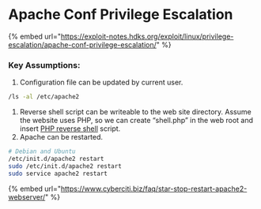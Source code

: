 # Apache Conf Privilege Escalation

{% embed url="https://exploit-notes.hdks.org/exploit/linux/privilege-escalation/apache-conf-privilege-escalation/" %}

### Key Assumptions:

1. Configuration file can be updated by current user.&#x20;

```bash
/ls -al /etc/apache2
```

1. Reverse shell script can be writeable to the web site directory.  Assume the website uses PHP, so we can create “shell.php” in the web root and insert [PHP reverse shell](https://github.com/pentestmonkey/php-reverse-shell/blob/master/php-reverse-shell.php) script.
2. Apache can be restarted.&#x20;

```bash
# Debian and Ubuntu
/etc/init.d/apache2 restart
sudo /etc/init.d/apache2 restart 
sudo service apache2 restart
```

{% embed url="https://www.cyberciti.biz/faq/star-stop-restart-apache2-webserver/" %}
